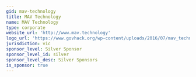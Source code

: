 ```yaml
---
gid: mav-technology
title: MAV Technology
name: MAV Technology
type: corporate
website_url: 'http://www.mav.technology'
logo_url: 'https://www.govhack.org/wp-content/uploads/2016/07/mav_technology.png'
jurisdiction: vic
sponsor_level: Silver Sponsor
sponsor_level_id: silver
sponsor_level_desc: Silver Sponsors
is_sponsor: true
---
```

